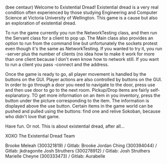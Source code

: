 (bee centaur)
Welcome to Existential Dread!
Existential dread is a very real condition often experienced by those studying Engineering and Computer Science at
Victoria University of Wellington. This game is a cause but also an exploration of existential dread. 

To run the game currently you run the NetworkTesting class, and then run the Servant class for 
a client to pop up. 
The Main class also provides an option to run from the command line but unfortunately the sockets protest even though
it's the same as NetworkTesting. If you wanted to try it, you run -server plus the number of clients (no idea how to
make it work for more than one client because I don't even know how to network still. 
If you want to run a client you pass -connect and the address. 

Once the game is ready to go, all player movement is handled by the buttons on the GUI. Player actions are also 
controlled by buttons on the GUI. In order to go through a door you need to navigate to the door, press use and 
then use door to go to the next room. 
Pickup/Drop items are fairly self-explanatory. TO get more information on an item in you inventory, press the 
button under the picture corresponding to the item. The information is displayed above the use button. 
Certain items in the game world can be pushed and pulled using the buttons: find one and relive Sokoban, 
because who didn't love that game. 

Have fun. Or not. This is about existential dread, after all...

XOXO The Existential Dread Team

Brooke Meleah (300321819) / Gitlab: Brooke
Jordan Ching (300394044)  / Gitlab: jkdragonite
Josh Struthers (300278912) / Gitlab: Josh Struthers
Marielle Cheyne (300333473) / Gitlab: Aurabelle